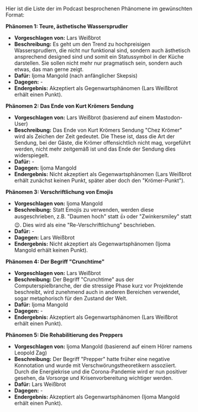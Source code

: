 Hier ist die Liste der im Podcast besprochenen Phänomene im gewünschten Format:

**Phänomen 1: Teure, ästhetische Wassersprudler**
* **Vorgeschlagen von:** Lars Weißbrot
* **Beschreibung:**  Es geht um den Trend zu hochpreisigen Wassersprudlern, die nicht nur funktional sind, sondern auch ästhetisch ansprechend designed sind und somit ein Statussymbol in der Küche darstellen.  Sie sollen nicht mehr nur pragmatisch sein, sondern auch etwas, das man gerne zeigt.
* **Dafür:** Ijoma Mangold (nach anfänglicher Skepsis)
* **Dagegen:** -
* **Endergebnis:** Akzeptiert als Gegenwartsphänomen (Lars Weißbrot erhält einen Punkt).

**Phänomen 2: Das Ende von Kurt Krömers Sendung**
* **Vorgeschlagen von:** Lars Weißbrot (basierend auf einem Mastodon-User)
* **Beschreibung:** Das Ende von Kurt Krömers Sendung "Chez Krömer" wird als Zeichen der Zeit gedeutet. Die These ist, dass die Art der Sendung, bei der Gäste, die Krömer offensichtlich nicht mag, vorgeführt werden, nicht mehr zeitgemäß ist und das Ende der Sendung dies widerspiegelt.
* **Dafür:** -
* **Dagegen:** Ijoma Mangold
* **Endergebnis:** Nicht akzeptiert als Gegenwartsphänomen (Lars Weißbrot erhält zunächst keinen Punkt, später aber doch den "Krömer-Punkt").

**Phänomen 3: Verschriftlichung von Emojis**
* **Vorgeschlagen von:** Ijoma Mangold
* **Beschreibung:** Statt Emojis zu verwenden, werden diese ausgeschrieben, z.B. "Daumen hoch" statt 👍 oder "Zwinkersmiley" statt 😉.  Dies wird als eine "Re-Verschriftlichung" beschrieben.
* **Dafür:** -
* **Dagegen:** Lars Weißbrot
* **Endergebnis:** Nicht akzeptiert als Gegenwartsphänomen (Ijoma Mangold erhält keinen Punkt).

**Phänomen 4: Der Begriff "Crunchtime"**
* **Vorgeschlagen von:** Lars Weißbrot
* **Beschreibung:** Der Begriff "Crunchtime" aus der Computerspielbranche, der die stressige Phase kurz vor Projektende beschreibt, wird zunehmend auch in anderen Bereichen verwendet, sogar metaphorisch für den Zustand der Welt.
* **Dafür:** Ijoma Mangold
* **Dagegen:** -
* **Endergebnis:** Akzeptiert als Gegenwartsphänomen (Lars Weißbrot erhält einen Punkt).

**Phänomen 5: Die Rehabilitierung des Preppers**
* **Vorgeschlagen von:** Ijoma Mangold (basierend auf einem Hörer namens Leopold Zag)
* **Beschreibung:** Der Begriff "Prepper" hatte früher eine negative Konnotation und wurde mit Verschwörungstheoretikern assoziiert. Durch die Energiekrise und die Corona-Pandemie wird er nun positiver gesehen, da Vorsorge und Krisenvorbereitung wichtiger werden.
* **Dafür:** Lars Weißbrot
* **Dagegen:** -
* **Endergebnis:** Akzeptiert als Gegenwartsphänomen (Ijoma Mangold erhält einen Punkt).
